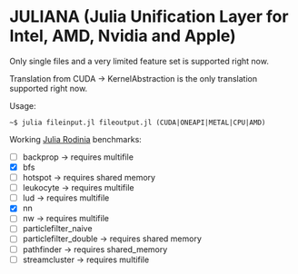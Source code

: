 # JULIANA (**J**ulia **U**nification **L**ayer for **I**ntel, **A**MD, **N**vidia and **A**pple)


Only single files and a very limited feature set is supported right now.

Translation from CUDA -> KernelAbstraction is the only translation supported right now.


Usage: 
```console
~$ julia fileinput.jl fileoutput.jl (CUDA|ONEAPI|METAL|CPU|AMD)
```

Working [Julia Rodinia](https://github.com/JuliaParallel/rodinia/tree/master/julia_cuda) benchmarks:
- [ ] backprop -> requires multifile
- [x] bfs
- [ ] hotspot -> requires shared memory
- [ ] leukocyte -> requires multifile
- [ ] lud -> requires multifile
- [x] nn
- [ ] nw -> requires multifile
- [ ] particlefilter_naive
- [ ] particlefilter_double -> requires shared memory
- [ ] pathfinder -> requires shared_memory
- [ ] streamcluster -> requires multifile
